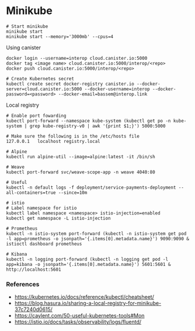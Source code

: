# Minikube

```
# Start minikube
minikube start
minikube start --memory='3000mb' --cpus=4
```

Using canister
```
docker login --username=interop cloud.canister.io:5000
docker tag <image name> cloud.canister.io:5000/interop/<repo>
docker push cloud.canister.io:5000/interop/<repo>

# Create Kubernetes secret
kubectl create secret docker-registry canister.io --docker-server=cloud.canister.io:5000 --docker-username=interop --docker-password=<password> --docker-email=bassem@interop.link

```

Local registry
```
# Enable port fowarding
kubectl port-forward --namespace kube-system (kubectl get po -n kube-system | grep kube-registry-v0 | awk '{print $1;}') 5000:5000

# Make sure the following is in the /etc/hosts file
127.0.0.1	localhost registry.local
```

```
# Alpine
kubectl run alpine-util --image=alpine:latest -it /bin/sh
```

```
# Weave
kubectl port-forward svc/weave-scope-app -n weave 4040:80
```

```
# Useful
kubectl -n default logs -f deployment/service-payments-deployment --all-containers=true --since=10m
```

```
# istio
# Label namespace for istio
kubectl label namespace <namespace> istio-injection=enabled
kubectl get namespace -L istio-injection
```

```
# Prometheus
kubectl -n istio-system port-forward (kubectl -n istio-system get pod -l app=prometheus -o jsonpath='{.items[0].metadata.name}') 9090:9090 &
istioctl dashboard prometheus
```

```
# Kibana
kubectl -n logging port-forward (kubectl -n logging get pod -l app=kibana -o jsonpath='{.items[0].metadata.name}') 5601:5601 &
http://localhost:5601
```

### References
- https://kubernetes.io/docs/reference/kubectl/cheatsheet/
- https://blog.hasura.io/sharing-a-local-registry-for-minikube-37c7240d0615/
- https://caylent.com/50-useful-kubernetes-tools#Mon
- https://istio.io/docs/tasks/observability/logs/fluentd/